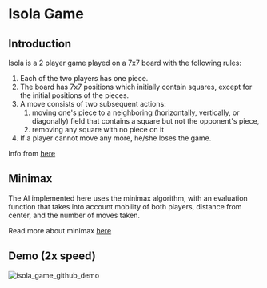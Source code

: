 # Isola Game
## Introduction
Isola is a 2 player game played on a 7x7 board with the following rules: 

1) Each of the two players has one piece.
2) The board has 7x7 positions which initially contain squares, except for the initial positions of the pieces.
3) A move consists of two subsequent actions:
   1) moving one's piece to a neighboring (horizontally, vertically, or diagonally) field that contains a square but not the opponent's piece,
   2) removing any square with no piece on it
4) If a player cannot move any more, he/she loses the game.

Info from [here](https://www.cs.umb.edu/~yunxu/isola/rules.html)
## Minimax
The AI implemented here uses the minimax algorithm, with an evaluation function that takes into account mobility of both players, distance from center, and the number of moves taken.

Read more about minimax [here](https://en.wikipedia.org/wiki/Minimax)

## Demo (2x speed)
![isola_game_github_demo](https://user-images.githubusercontent.com/37674516/82745455-83a92180-9d52-11ea-871d-d1b907658d4e.gif)

